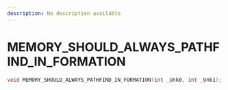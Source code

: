 ```yaml
---
description: No description available 
---
```


# MEMORY_SHOULD_ALWAYS_PATHFIND_IN_FORMATION

```cpp
void MEMORY_SHOULD_ALWAYS_PATHFIND_IN_FORMATION(int _Unk0, int _Unk1);
```